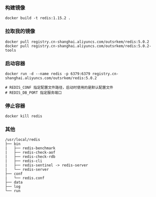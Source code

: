### 构建镜像
```
docker build -t redis:1.15.2 .
```

### 拉取我的镜像

```
docker pull registry.cn-shanghai.aliyuncs.com/outsrkem/redis:5.0.2
docker pull registry.cn-shanghai.aliyuncs.com/outsrkem/redis:5.0.2-tools
```

### 启动容器

```shell
docker run -d --name redis -p 6379:6379 registry.cn-shanghai.aliyuncs.com/outsrkem/redis:5.0.2

# REDIS_CONF 指定配置文件路径，启动时使用的是默认配置文件
# REDIS_DB_PORT 指定服务端口
```

### 停止容器

```
docker kill redis
```

### 其他

```shell
/usr/local/redis
├── bin
|   ├── redis-benchmark
|   ├── redis-check-aof
|   ├── redis-check-rdb
|   ├── redis-cli
|   ├── redis-sentinel -> redis-server
|   └── redis-server
├── conf
|   └── redis.conf
├── data
├── log
└── run
```



